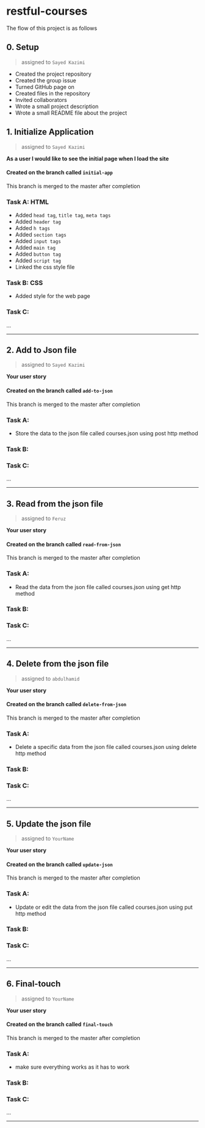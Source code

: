 # restful-courses

The flow of this project is as follows

## 0. Setup

> assigned to `Sayed Kazimi`

- Created the project repository
- Created the group issue
- Turned GitHub page on
- Created files in the repository
- Invited collaborators
- Wrote a small project description
- Wrote a small README file about the project

## 1. Initialize Application

> assigned to `Sayed Kazimi`

**As a user I would like to see the initial page when I load the site**

#### Created on the branch called `initial-app`

This branch is merged to the master after completion

### Task A: HTML

- Added `head tag`, `title tag`, `meta tags`
- Added `header tag`
- Added `h tags`
- Added `section tags`
- Added `input tags`
- Added `main tag`
- Added `button tag`
- Added `script tag`
- Linked the css style file

### Task B: CSS

- Added style for the web page

### Task C:

...

---

## 2. Add to Json file

> assigned to `Sayed Kazimi`

**Your user story**

#### Created on the branch called `add-to-json`

This branch is merged to the master after completion

### Task A:

- Store the data to the json file called courses.json using post http method

### Task B:

### Task C:

...

---

## 3. Read from the json file

> assigned to `Feruz`

**Your user story**

#### Created on the branch called `read-from-json`

This branch is merged to the master after completion

### Task A:

- Read the data from the json file called courses.json using get http method

### Task B:

### Task C:

...

---

## 4. Delete from the json file

> assigned to `abdulhamid`

**Your user story**

#### Created on the branch called `delete-from-json`

This branch is merged to the master after completion

### Task A:

- Delete a specific data from the json file called courses.json using delete http method

### Task B:

### Task C:

...

---

## 5. Update the json file

> assigned to `YourName`

**Your user story**

#### Created on the branch called `update-json`

This branch is merged to the master after completion

### Task A:

- Update or edit the data from the json file called courses.json using put http method

### Task B:

### Task C:

...

---

## 6. Final-touch

> assigned to `YourName`

**Your user story**

#### Created on the branch called `final-touch`

This branch is merged to the master after completion

### Task A:

- make sure everything works as it has to work

### Task B:

### Task C:

...

---

